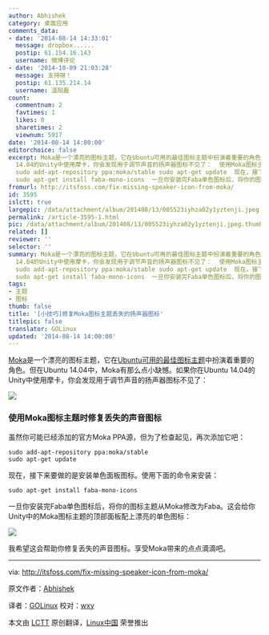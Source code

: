 ```yaml
---
author: Abhishek
category: 桌面应用
comments_data:
- date: '2014-08-14 14:33:01'
  message: dropbox......
  postip: 61.154.16.143
  username: 微博评论
- date: '2014-10-09 21:03:28'
  message: 支持呀！
  postip: 61.135.214.14
  username: 温阳磊
count:
  commentnum: 2
  favtimes: 1
  likes: 0
  sharetimes: 2
  viewnum: 5917
date: '2014-08-14 14:00:00'
editorchoice: false
excerpt: Moka是一个漂亮的图标主题，它在Ubuntu可用的最佳图标主题中扮演着重要的角色。但在Ubuntu 14.04中，Moka有那么点小缺憾。如果你在Ubuntu
  14.04的Unity中使用摩卡，你会发现用于调节声音的扬声器图标不见了：  使用Moka图标主题时修复丢失的声音图标 虽然你可能已经添加的官方Moka PPA源，但为了检查起见，再次添加它吧：
  sudo add-apt-repository ppa:moka/stable sudo apt-get update  现在，接下来要做的是安装单色面板图标。使用下面的命令来安装：
  sudo apt-get install faba-mono-icons  一旦你安装完Faba单色图标后，将你的图标主
fromurl: http://itsfoss.com/fix-missing-speaker-icon-from-moka/
id: 3595
islctt: true
largepic: /data/attachment/album/201408/13/005523iyhza02y1yztenji.jpeg
permalink: /article-3595-1.html
pic: /data/attachment/album/201408/13/005523iyhza02y1yztenji.jpeg.thumb.jpg
related: []
reviewer: ''
selector: ''
summary: Moka是一个漂亮的图标主题，它在Ubuntu可用的最佳图标主题中扮演着重要的角色。但在Ubuntu 14.04中，Moka有那么点小缺憾。如果你在Ubuntu
  14.04的Unity中使用摩卡，你会发现用于调节声音的扬声器图标不见了：  使用Moka图标主题时修复丢失的声音图标 虽然你可能已经添加的官方Moka PPA源，但为了检查起见，再次添加它吧：
  sudo add-apt-repository ppa:moka/stable sudo apt-get update  现在，接下来要做的是安装单色面板图标。使用下面的命令来安装：
  sudo apt-get install faba-mono-icons  一旦你安装完Faba单色图标后，将你的图标主
tags:
- 主题
- 图标
thumb: false
title: '[小技巧]修复Moka图标主题丢失的扬声器图标'
titlepic: false
translator: GOLinux
updated: '2014-08-14 14:00:00'
---
```


[Moka](http://mokaproject.com/)是一个漂亮的图标主题，它在[Ubuntu可用的最佳图标主题](http://itsfoss.com/best-icon-themes-ubuntu-1404/)中扮演着重要的角色。但在Ubuntu 14.04中，Moka有那么点小缺憾。如果你在Ubuntu 14.04的Unity中使用摩卡，你会发现用于调节声音的扬声器图标不见了：


![](/data/attachment/album/201408/13/005523iyhza02y1yztenji.jpeg)


### 使用Moka图标主题时修复丢失的声音图标


虽然你可能已经添加的官方Moka PPA源，但为了检查起见，再次添加它吧：



```
sudo add-apt-repository ppa:moka/stable
sudo apt-get update

```

现在，接下来要做的是安装单色面板图标。使用下面的命令来安装：



```
sudo apt-get install faba-mono-icons

```

一旦你安装完Faba单色图标后，将你的图标主题从Moka修改为Faba。这会给你Unity中的Moka图标主题的顶部面板配上漂亮的单色图标：


![](/data/attachment/album/201408/13/005524j5n898sfeshh9s51.jpeg)


我希望这会帮助你修复丢失的声音图标。享受Moka带来的点点滴滴吧。




---


via: <http://itsfoss.com/fix-missing-speaker-icon-from-moka/>


原文作者：[Abhishek](http://itsfoss.com/author/Abhishek/)


译者：[GOLinux](https://github.com/GOLinux) 校对：[wxy](https://github.com/wxy)


本文由 [LCTT](https://github.com/LCTT/TranslateProject) 原创翻译，[Linux中国](http://linux.cn/) 荣誉推出